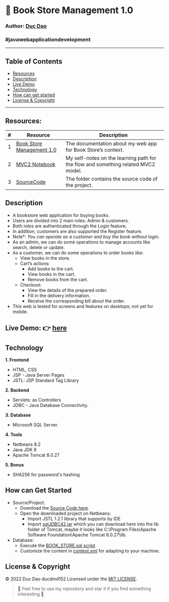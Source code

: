 # 📘 Book Store Management 1.0
### Author: **[Duc Dao](https://beacons.ai/ducdmd152)**
### #javawebapplicationdevelopment
--------------------------------------------------
## Table of Contents
- [Resources](#resources)
- [Description](#description)
- [Live Demo](#live-demo--here)
- [Technology](#technology)
- [How can get started](#how-can-get-started)
- [License & Copyright](#license--copyright)
--------------------------------------------------
## **Resources:**

| # | Resource | Description |
| --- | --- | --- |
| 1 | [Book Store Management 1.0](https://github.com/ducdmd152/BookStoreManagement_1.0) | The documentation about my web app for Book Store’s context. |
| 2 | [MVC2 Notebook](https://ducdmd152.github.io/PRJ301/PRJ301HandbookResources/MVC2%20a3c4b9344b0e4f0bb4711b98b5a9a6ed.html) | My self-notes on the learning path for the flow and something related MVC2 model. |
| 3 | [SourceCode](https://github.com/ducdmd152/BookStoreManagement_1.0/tree/main/SourceCode) | The folder contains the source code of the project. |

## Description

- A bookstore web application for buying books.
- Users are divided into 2 main roles: Admin & customers.
- Both roles are authenticated through the Login feature;
- In addition, customers are also supported the Register feature.
- Note*: *You can operate as a customer and buy the book without login.*
- As an admin, we can do some operations to manage accounts like search, delete or update.
- As a customer, we can do some operations to order books like:
    - View books in the store.
    - Cart’s actions:
        - Add books to the cart.
        - View books in the cart.
        - Remove books from the cart.
    - Checkout:
        - View the details of the prepared order. 
        - Fill in the delivery information.  
        - Receive the corresponding bill about the order.  
- This web is tested for screens and features on desktops; not yet for mobile.

## Live Demo: 👉 [here](https://youtu.be/2roK4iK80VU)

## Technology

**1. Frontend**

- HTML, CSS
- JSP - Java Server Pages
- JSTL: JSP Standard Tag Library

**2. Backend**

- Servlets: as Controllers
- JDBC - Java Database Connectivity.

**3. Database**

- Microsoft SQL Server.

**4. Tools**

- Netbeans 8.2
- Java JDK 8
- Apache Tomcat 8.0.27

**5. Bonus**
- SHA256 for password's hashing 

## How can Get Started

- Source/Project:
    - Download the [Source Code here](https://github.com/ducdmd152/BookStoreManagement_1.0/tree/main/SourceCode).
    - Open the downloaded project on Netbeans:
        - Import JSTL 1.2.1 library that supports by IDE
        - Import [sqlJDBC42.jar](https://github.com/ducdmd152/BookStoreManagement_1.0/blob/main/sqljdbc42.jarr) which you can download here into the lib folder of Tomcat,
        maybe it looks like C:\Program Files\Apache Software Foundation\Apache Tomcat 8.0.27\lib.
- Database:
    - Execute the [BOOK_STORE.sql script](https://github.com/ducdmd152/BookStoreManagement_1.0/blob/main/BOOK_STORE.sql)
    - Customize the content in [context.xml](https://github.com/ducdmd152/BookStoreManagement_1.0/blob/main/SourceCode/web/META-INF/context.xml) for adapting to your machine.
   

## License & Copyright
&copy; 2022 Duc Dao ducdmd152 Licensed under the [MIT LICENSE](https://github.com/ducdmd152/BookStoreManagement_1.0/blob/main/LICENSE).

> 🤟 Feel free to use my repository and star it if you find something interesting 🤟
